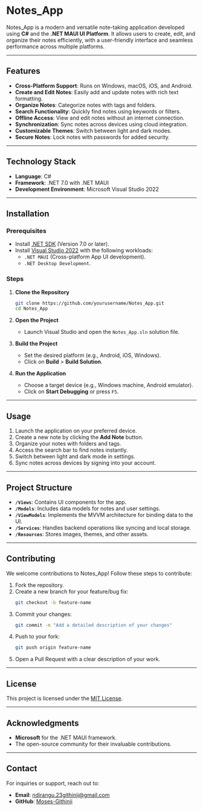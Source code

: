 # Notes_App

Notes_App is a modern and versatile note-taking application developed using **C#** and the **.NET MAUI UI Platform**. It allows users to create, edit, and organize their notes efficiently, with a user-friendly interface and seamless performance across multiple platforms.

---

## Features

- **Cross-Platform Support**: Runs on Windows, macOS, iOS, and Android.
- **Create and Edit Notes**: Easily add and update notes with rich text formatting.
- **Organize Notes**: Categorize notes with tags and folders.
- **Search Functionality**: Quickly find notes using keywords or filters.
- **Offline Access**: View and edit notes without an internet connection.
- **Synchronization**: Sync notes across devices using cloud integration.
- **Customizable Themes**: Switch between light and dark modes.
- **Secure Notes**: Lock notes with passwords for added security.

---

## Technology Stack

- **Language**: C#
- **Framework**: .NET 7.0 with .NET MAUI
- **Development Environment**: Microsoft Visual Studio 2022

---

## Installation

### Prerequisites
- Install [.NET SDK](https://dotnet.microsoft.com/download/dotnet) (Version 7.0 or later).
- Install [Visual Studio 2022](https://visualstudio.microsoft.com/) with the following workloads:
  - `.NET MAUI` (Cross-platform App UI development).
  - `.NET Desktop Development`.

### Steps

1. **Clone the Repository**
   ```bash
   git clone https://github.com/yourusername/Notes_App.git
   cd Notes_App
   ```

2. **Open the Project**
   - Launch Visual Studio and open the `Notes_App.sln` solution file.

3. **Build the Project**
   - Set the desired platform (e.g., Android, iOS, Windows).
   - Click on **Build** > **Build Solution**.

4. **Run the Application**
   - Choose a target device (e.g., Windows machine, Android emulator).
   - Click on **Start Debugging** or press `F5`.

---

## Usage

1. Launch the application on your preferred device.
2. Create a new note by clicking the **Add Note** button.
3. Organize your notes with folders and tags.
4. Access the search bar to find notes instantly.
5. Switch between light and dark mode in settings.
6. Sync notes across devices by signing into your account.

---

## Project Structure

- **`/Views`**: Contains UI components for the app.
- **`/Models`**: Includes data models for notes and user settings.
- **`/ViewModels`**: Implements the MVVM architecture for binding data to the UI.
- **`/Services`**: Handles backend operations like syncing and local storage.
- **`/Resources`**: Stores images, themes, and other assets.

---

## Contributing

We welcome contributions to Notes_App! Follow these steps to contribute:

1. Fork the repository.
2. Create a new branch for your feature/bug fix:
   ```bash
   git checkout -b feature-name
   ```
3. Commit your changes:
   ```bash
   git commit -m "Add a detailed description of your changes"
   ```
4. Push to your fork:
   ```bash
   git push origin feature-name
   ```
5. Open a Pull Request with a clear description of your work.

---

## License

This project is licensed under the [MIT License](LICENSE).

---

## Acknowledgments

- **Microsoft** for the .NET MAUI framework.
- The open-source community for their invaluable contributions.

---

## Contact

For inquiries or support, reach out to:
- **Email**: ndirangu.23githinji@gmail.com
- **GitHub**: [Moses-Githinji](https://github.com/Moses-Githinji)

